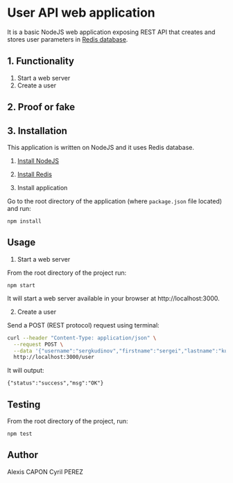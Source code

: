 # User API web application

It is a basic NodeJS web application exposing REST API that creates and stores user parameters in [Redis database](https://redis.io/).

## 1. Functionality

1. Start a web server
2. Create a user


## 2. Proof or fake


## 3. Installation

This application is written on NodeJS and it uses Redis database.

1. [Install NodeJS](https://nodejs.org/en/download/)

2. [Install Redis](https://redis.io/download)

3. Install application

Go to the root directory of the application (where `package.json` file located) and run:

```
npm install
```

## Usage

1. Start a web server

From the root directory of the project run:

```
npm start
```

It will start a web server available in your browser at http://localhost:3000.

2. Create a user

Send a POST (REST protocol) request using terminal:

```bash
curl --header "Content-Type: application/json" \
  --request POST \
  --data '{"username":"sergkudinov","firstname":"sergei","lastname":"kudinov"}' \
  http://localhost:3000/user
```

It will output:

```
{"status":"success","msg":"OK"}
```


## Testing

From the root directory of the project, run:

```
npm test
```

## Author

Alexis CAPON
Cyril PEREZ
